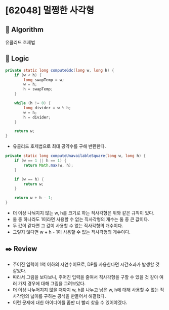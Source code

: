 # [62048] 멀쩡한 사각형

## :pushpin: **Algorithm**

유클리드 호제법

## :round_pushpin: **Logic**

```java
private static long computeGdc(long w, long h) {
    if (w < h) {
        long swapTemp = w;
        w = h;
        h = swapTemp;
    }

    while (h != 0) {
        long divider = w % h;
        w = h;
        h = divider;
    }

    return w;
}
```

- 유클리드 호제법으로 최대 공약수를 구해 반환한다.

```java
private static long computeUnavailableSquare(long w, long h) {
    if (w == 1 || h == 1) {
        return Math.max(w, h);
    }

    if (w == h) {
        return w;
    }

    return w + h - 1;
}
```

- 더 이상 나눠지지 않는 w, h를 크기로 하는 직사각형은 위와 같은 규칙이 있다.
- 둘 중 하나라도 1이라면 사용할 수 없는 직사각형의 개수는 둘 중 큰 값이다.
- 두 값이 같다면 그 값이 사용할 수 없는 직사각형의 개수이다.
- 그렇지 않다면 w + h - 1이 사용할 수 없는 직사각형의 개수이다.

## :black_nib: **Review**

- 주어진 입력이 1억 이하의 자연수이므로, DP를 사용한다면 시간초과가 발생할 것 같았다.
- 따라서 그림을 보다보니, 주어진 입력을 줄여서 직사각형을 구할 수 있을 것 같아 여러 가지 경우에 대해 그림을 그려보았다.
- 더 이상 나누어지지 않을 때까지 w, h를 나누고 남은 w, h에 대해 사용할 수 없는 직사각형의 넓이를 구하는 공식을 만들어서 해결했다.
- 이런 문제에 대한 아이디어를 좀만 더 빨리 찾을 수 있어야겠다.
